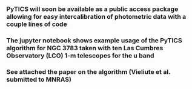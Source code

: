 ### PyTICS will soon be available as a public access package allowing for easy intercalibration of photometric data with a couple lines of code

### The jupyter notebook shows example usage of the PyTICS algorithm for NGC 3783 taken with ten Las Cumbres Observatory (LCO) 1-m telescopes for the u band 

### See attached the paper on the algorithm (Vieliute et al. submitted to MNRAS)
